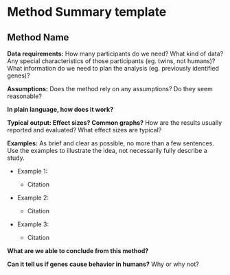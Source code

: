 # Method Summary template

## Method Name

**Data requirements:** How many participants do we need? What kind of data? Any special characteristics of those participants (eg. twins, not humans)? What information do we need to plan the analysis (eg. previously identified genes)?

**Assumptions:** Does the method rely on any assumptions? Do they seem reasonable?

**In plain language, how does it work?**

**Typical output: Effect sizes? Common graphs?** How are the results usually reported and evaluated? What effect sizes are typical? 

**Examples:** As brief and clear as possible, no more than a few sentences. Use the examples to illustrate the idea, not necessarily fully describe a study.

* Example 1:
    * Citation

* Example 2:
    * Citation

* Example 3:
    * Citation

**What are we able to conclude from this method?**

**Can it tell us if genes cause behavior in humans?** Why or why not?
